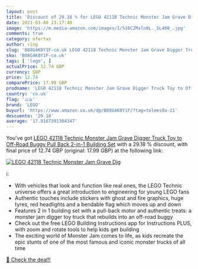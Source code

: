 ```yaml
---
layout: post
title: 'Discount of 29.18 % for LEGO 42118 Technic Monster Jam Grave Dig'
date: 2021-03-08 13:17:40
image: 'https://m.media-amazon.com/images/I/516C2Mxln0L._SL400_.jpg'
comments: true
category: ofertas
author: ring
slug: 'B08G4K8Y1F-co.uk LEGO 42118 Technic Monster Jam Grave Digger Truck Toy...'
sku: 'B08G4K8Y1F-co.uk'
tags: [ 'lego', ]
actualPrice: 12.74 GBP
currency: GBP
price: 12.74
comparePrice: 17.99 GBP
prodname: 'LEGO 42118 Technic Monster Jam Grave Digger Truck Toy to Off-Road Buggy Pull Back 2-in-1 Building Set'
country: 'co.uk'
flag: '🇬🇧'
brand: 'LEGO'
buyurl: 'https://www.amazon.co.uk/dp/B08G4K8Y1F/?tag=tolees0a-21'
descuento: '29.18'
average: '17.9167391304347'
---
```


You've got [LEGO 42118 Technic Monster Jam Grave Digger Truck Toy to Off-Road Buggy Pull Back 2-in-1 Building Set](https://www.amazon.co.uk/dp/B08G4K8Y1F/?tag=tolees0a-21) with a  29.18 % discount, with final price of 12.74 GBP (original: 17.99 GBP) at the following link:

[![LEGO 42118 Technic Monster Jam Grave Dig](https://m.media-amazon.com/images/I/516C2Mxln0L._SL400_.jpg)](https://www.amazon.co.uk/dp/B08G4K8Y1F/?tag=tolees0a-21)

ℹ️:

- With vehicles that look and function like real ones, the LEGO Technic universe offers a great introduction to engineering for young LEGO fans
- Authentic touches include stickers with ghost and fire graphics, huge tyres, red headlights and a bendable flag which moves up and down
- Features 2 in 1 building set with a pull-back motor and authentic treats: a monster jam digger toy truck that rebuilds into an off-road buggy
- Check out the free LEGO Building Instructions app for Instructions PLUS, with zoom and rotate tools to help kids get building
- The exciting world of Monster Jam comes to life, as kids recreate the epic stunts of one of the most famous and iconic monster trucks of all time

[🛒 Check the deal!!](https://www.amazon.co.uk/dp/B08G4K8Y1F/?tag=tolees0a-21)
